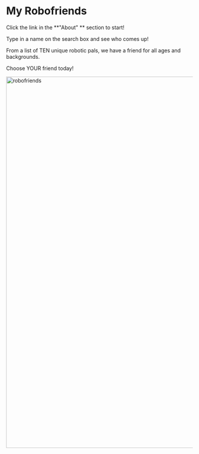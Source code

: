 # My Robofriends

Click the link in the **"About" ** section to start!

Type in a name on the search box and see who comes up!

From a list of TEN unique robotic pals, we have a friend for all ages and backgrounds.

Choose YOUR friend today!

<img width="1000" alt="robofriends" src="https://user-images.githubusercontent.com/43804428/109884814-72226d80-7c32-11eb-8c7a-e24e0d3299ae.png">
